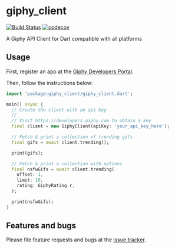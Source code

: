 # giphy_client
[![Build Status](https://travis-ci.org/brianegan/giphy_client.svg?branch=master)](https://travis-ci.org/brianegan/giphy_client) [![codecov](https://codecov.io/gh/brianegan/giphy_client/branch/master/graph/badge.svg)](https://codecov.io/gh/brianegan/giphy_client)

A Giphy API Client for Dart compatible with all platforms

## Usage

First, register an app at the [Giphy Developers Portal](https://developers.giphy.com).

Then, follow the instructions below:

```dart
import 'package:giphy_client/giphy_client.dart';

main() async {
  // Create the client with an api key
  //
  // Visit https://developers.giphy.com to obtain a key
  final client = new GiphyClient(apiKey: 'your_api_key_here');

  // Fetch & print a collection of trending gifs
  final gifs = await client.trending();

  print(gifs);

  // Fetch & print a collection with options
  final nsfwGifs = await client.trending(
    offset: 1,
    limit: 10,
    rating: GiphyRating.r,
  );

  print(nsfwGifs);
}
```

## Features and bugs

Please file feature requests and bugs at the [issue tracker][tracker].

[tracker]: http://github.com/bazookon/giphy_client/issues/new
